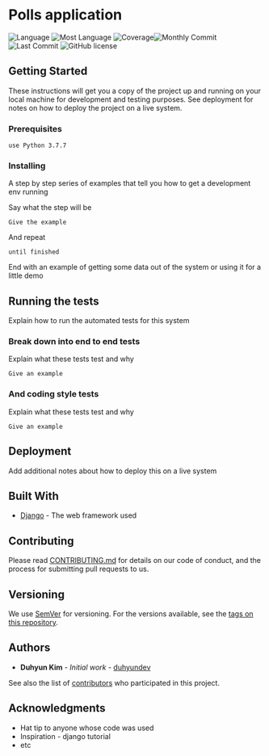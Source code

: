 # Polls application
![Language](https://img.shields.io/github/languages/count/duhyundev/poll-application)
![Most Language](https://img.shields.io/github/languages/top/duhyundev/poll-application) ![Coverage](https://img.shields.io/coveralls/github/duhyundev/poll-application)![Monthly Commit](https://img.shields.io/github/commit-activity/m/duhyundev/poll-application) ![Last Commit](https://img.shields.io/github/last-commit/duhyundev/poll-application) ![GitHub license](https://img.shields.io/badge/license-MIT-blue.svg)


## Getting Started

These instructions will get you a copy of the project up and running on your local machine for development and testing purposes. See deployment for notes on how to deploy the project on a live system.

### Prerequisites

```
use Python 3.7.7
```

### Installing

A step by step series of examples that tell you how to get a development env running

Say what the step will be

```
Give the example
```

And repeat

```
until finished
```

End with an example of getting some data out of the system or using it for a little demo

## Running the tests

Explain how to run the automated tests for this system

### Break down into end to end tests

Explain what these tests test and why

```
Give an example
```

### And coding style tests

Explain what these tests test and why

```
Give an example
```

## Deployment

Add additional notes about how to deploy this on a live system

## Built With

* [Django](https://docs.djangoproject.com/en/3.0/) - The web framework used

## Contributing

Please read [CONTRIBUTING.md](https://gist.github.com/PurpleBooth/b24679402957c63ec426) for details on our code of conduct, and the process for submitting pull requests to us.

## Versioning

We use [SemVer](http://semver.org/) for versioning. For the versions available, see the [tags on this repository](https://github.com/duhyundev/poll-application/tags). 

## Authors

* **Duhyun Kim** - *Initial work* - [duhyundev](https://github.com/duhyundev)

See also the list of [contributors](https://github.com/duhyundev/poll-applcation/contributors) who participated in this project.

## Acknowledgments

* Hat tip to anyone whose code was used
* Inspiration - django tutorial
* etc